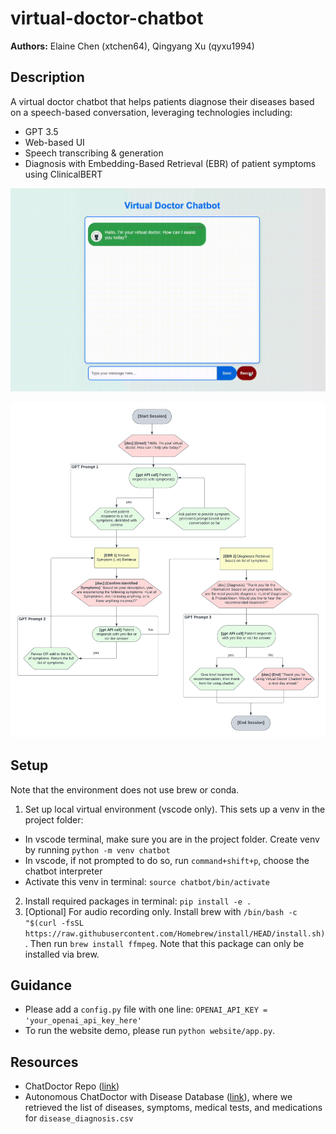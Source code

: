 # virtual-doctor-chatbot
**Authors:** Elaine Chen (xtchen64), Qingyang Xu (qyxu1994)

## Description
A virtual doctor chatbot that helps patients diagnose their diseases based on a speech-based conversation, leveraging technologies including:
- GPT 3.5
- Web-based UI
- Speech transcribing & generation
- Diagnosis with Embedding-Based Retrieval (EBR) of patient symptoms using ClinicalBERT

![Virtual Doctor Chatbot Demo](https://github.com/xtchen64/virtual-doctor-chatbot/blob/main/resources/images/demo.gif)

![Virtual Doctor Product Design](https://github.com/xtchen64/virtual-doctor-chatbot/blob/main/resources/images/virtual_doctor_design.png)

## Setup
Note that the environment does not use brew or conda.

1. Set up local virtual environment (vscode only). This sets up a venv in the project folder:
  - In vscode terminal, make sure you are in the project folder. Create venv by running `python -m venv chatbot`
  - In vscode, if not prompted to do so, run `command+shift+p`, choose the chatbot interpreter
  - Activate this venv in terminal: `source chatbot/bin/activate`
2. Install required packages in terminal: `pip install -e .`
3. [Optional] For audio recording only. Install brew with `/bin/bash -c "$(curl -fsSL https://raw.githubusercontent.com/Homebrew/install/HEAD/install.sh)`. Then run `brew install ffmpeg`. Note that this package can only be installed via brew.

## Guidance
- Please add a `config.py` file with one line: `OPENAI_API_KEY = 'your_openai_api_key_here'`
- To run the website demo, please run `python website/app.py`.

## Resources
- ChatDoctor Repo ([link](https://github.com/Kent0n-Li/ChatDoctor))
- Autonomous ChatDoctor with Disease Database ([link](https://huggingface.co/spaces/kenton-li/chatdoctor_csv)), where we retrieved the list of diseases, symptoms, medical tests, and medications for `disease_diagnosis.csv`
